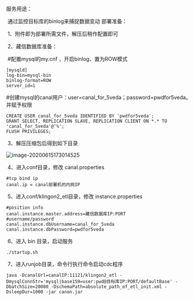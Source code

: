 服务用途：    

​		通过监控目标库的binlog来捕捉数据变动
部署准备：    

​		1、附件即为部署所需文件，解压后稍作配置即可    

​		2、藏信数据库准备：      

​				#配置mysql的my.cnf ，开启binlog、置为ROW模式    

```shell
[mysqld]        
log-bin=mysql-bin        
binlog-format=ROW        
server_id=1
```

​				#创建mysql的canal用户：user=canal_for_5veda；password=pwdfor5veda。并赋予权限        

```mysql
CREATE USER canal_for_5veda IDENTIFIED BY 'pwdfor5veda';
GRANT SELECT, REPLICATION SLAVE, REPLICATION CLIENT ON *.* TO 'canal_for_5veda'@'%'; 
FLUSH PRIVILEGES;
```

​		3、解压压缩包后得到如下目录        

![image-20200615173014525](C:\Users\qchun\AppData\Roaming\Typora\typora-user-images\image-20200615173014525.png)

​		4、进入conf目录，修改 canal.properties        

```shell
#tcp bind ip        
canal.ip = canal部署机的内网IP 
```

​		 5、进入conf/klingon2_etl目录，修改 instance.properties  

```shell
#position info        
canal.instance.master.address=藏信数据库IP:PORT        
#username/password        
canal.instance.dbUsername=canal_for_5veda        
canal.instance.dbPassword=pwdfor5veda 
```

​		6、进入 bin 目录，启动服务        

```shell
./startup.sh
```

​    	7、进入runjob目录，命令行执行命令启动cdc程序

```shell
java -DcanalUrl=canalIP:11121/klingon2_etl -DmysqlConnStr='mysql|base159=user:pwd@目标库IP:PORT/defaultBase' -DbatchSize=20000 -DschemaPath=absolute_path_of_etl_init.xml -DsleepDur=1000 -jar canon.jar
```